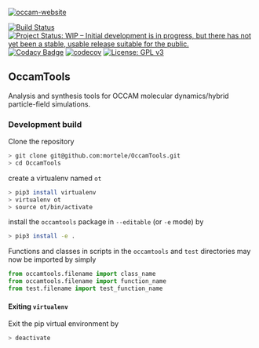 [![occam-website](http://www.occammd.org/wp-content/uploads/2018/08/cropped-Untitled-2-01-2.png)](http://www.occammd.org/)

[![Build Status](https://travis-ci.com/mortele/OccamTools.svg?token=81VUNKkUYjZSicZzs1NR&branch=master)](https://travis-ci.com/mortele/OccamTools) [![Project Status: WIP – Initial development is in progress, but there has not yet been a stable, usable release suitable for the public.](https://www.repostatus.org/badges/latest/wip.svg)](https://www.repostatus.org/#wip) [![Codacy Badge](https://api.codacy.com/project/badge/Grade/b91377a289bc42868314310dd6be2b60)](https://www.codacy.com?utm_source=github.com&amp;utm_medium=referral&amp;utm_content=mortele/OccamTools&amp;utm_campaign=Badge_Grade) [![codecov](https://codecov.io/gh/mortele/OccamTools/branch/master/graph/badge.svg?token=IXlriBpSwo)](https://codecov.io/gh/mortele/OccamTools) [![License: GPL v3](https://img.shields.io/badge/License-GPLv3-blue.svg)](https://www.gnu.org/licenses/gpl-3.0)

## OccamTools
Analysis and synthesis tools for OCCAM molecular dynamics/hybrid particle-field simulations.

### Development build
Clone the repository
```bash
> git clone git@github.com:mortele/OccamTools.git
> cd OccamTools
```
create a virtualenv named `ot` 
```bash
> pip3 install virtualenv
> virtualenv ot
> source ot/bin/activate 
```
install the `occamtools` package in `--editable` (or `-e` mode) by
```bash
> pip3 install -e .
```
Functions and classes in scripts in the `occamtools` and `test` directories may now be imported by simply 
```python
from occamtools.filename import class_name
from occamtools.filename import function_name
from test.filename import test_function_name
```
#### Exiting `virtualenv`
Exit the pip virtual environment by
```bash
> deactivate
```